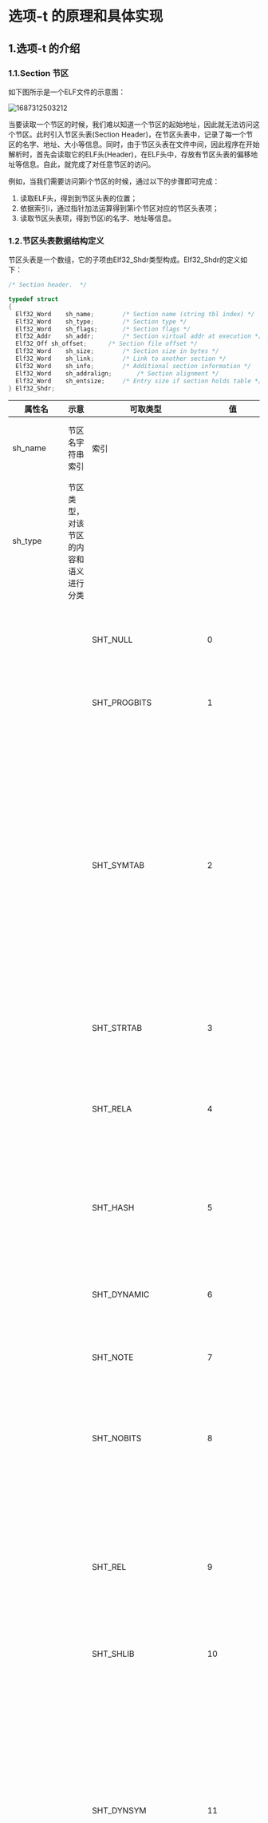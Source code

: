# 选项-t 的原理和具体实现

## 1.选项-t 的介绍


### 1.1.Section 节区

如下图所示是一个ELF文件的示意图：

![1687312503212](image/t指令的原理与ELF实现/1687312503212.png)

当要读取一个节区的时候，我们难以知道一个节区的起始地址，因此就无法访问这个节区。此时引入节区头表(Section Header)，在节区头表中，记录了每一个节区的名字、地址、大小等信息。同时，由于节区头表在文件中间，因此程序在开始解析时，首先会读取它的ELF头(Header)，在ELF头中，存放有节区头表的偏移地址等信息。自此，就完成了对任意节区的访问。

例如，当我们需要访问第i个节区的时候，通过以下的步骤即可完成：

1. 读取ELF头，得到到节区头表的位置；
2. 依据索引i，通过指针加法运算得到第i个节区对应的节区头表项；
3. 读取节区头表项，得到节区i的名字、地址等信息。

### 1.2.节区头表数据结构定义

节区头表是一个数组，它的子项由Elf32_Shdr类型构成。Elf32_Shdr的定义如下：

```c
/* Section header.  */

typedef struct
{
  Elf32_Word	sh_name;		/* Section name (string tbl index) */
  Elf32_Word	sh_type;		/* Section type */
  Elf32_Word	sh_flags;		/* Section flags */
  Elf32_Addr	sh_addr;		/* Section virtual addr at execution */
  Elf32_Off	sh_offset;		/* Section file offset */
  Elf32_Word	sh_size;		/* Section size in bytes */
  Elf32_Word	sh_link;		/* Link to another section */
  Elf32_Word	sh_info;		/* Additional section information */
  Elf32_Word	sh_addralign;		/* Section alignment */
  Elf32_Word	sh_entsize;		/* Entry size if section holds table */
} Elf32_Shdr;
```

| 属性名       | 示意                                                                                       | 可取类型             | 值                                      | 含义                                                                                                                                                                                                                                                                                                                                                                                                                                                                                                                                                                                                                                |
| ------------ | ------------------------------------------------------------------------------------------ | -------------------- | --------------------------------------- | ----------------------------------------------------------------------------------------------------------------------------------------------------------------------------------------------------------------------------------------------------------------------------------------------------------------------------------------------------------------------------------------------------------------------------------------------------------------------------------------------------------------------------------------------------------------------------------------------------------------------------------- |
| sh_name      | 节区名字符串索引                                                                           | 索引                 |                                         | 在shstrtab表中依据提供的索引，找到对应的字符串作为节区名                                                                                                                                                                                                                                                                                                                                                                                                                                                                                                                                                                            |
| sh_type      | 节区类型，对该节区的内容和语义进行分类                                                     |                      |                                         |                                                                                                                                                                                                                                                                                                                                                                                                                                                                                                                                                                                                                                     |
|              |                                                                                            | SHT_NULL             | 0                                       | 该值将节标题标记为不活动；它没有关联的部分。节标题的其他成员具有未定义的值。                                                                                                                                                                                                                                                                                                                                                                                                                                                                                                                                                        |
|              |                                                                                            | SHT_PROGBITS         | 1                                       | 该部分包含由程序定义的信息，其格式和含义完全由程序确定。                                                                                                                                                                                                                                                                                                                                                                                                                                                                                                                                                                            |
|              |                                                                                            | SHT_SYMTAB           | 2                                       | 这些部分包含一个符号表。目前，目标文件可能只有每种类型的一个部分，但将来可能会放宽此限制。通常，SHT_SYMTAB 为链接编辑提供符号，但它也可用于动态链接。作为一个完整的符号表，它可能包含许多动态链接不需要的符号。因此，目标文件还可以包含一个SHT_DYNSYM 节，其中包含一组最小的动态链接符号，以节省空间。                                                                                                                                                                                                                                                                                                                              |
|              |                                                                                            | SHT_STRTAB           | 3                                       | 该部分包含一个字符串表。目标文件可能有多个字符串表部分。                                                                                                                                                                                                                                                                                                                                                                                                                                                                                                                                                                            |
|              |                                                                                            | SHT_RELA             | 4                                       | 该部分包含带有显式加数的重定位条目，例如 Elf32_Rela32 位目标文件类的类型或Elf64_Rela64 位目标文件类的类型。                                                                                                                                                                                                                                                                                                                                                                                                                                                                                                                         |
|              |                                                                                            | SHT_HASH             | 5                                       | 该部分包含一个符号哈希表。目前，一个目标文件可能只有一个哈希表，但未来可能会放宽这一限制。                                                                                                                                                                                                                                                                                                                                                                                                                                                                                                                                          |
|              |                                                                                            | SHT_DYNAMIC          | 6                                       | 该部分包含动态链接的信息。目前，一个目标文件可能只有一个动态部分，但将来可能会放宽这一限制。                                                                                                                                                                                                                                                                                                                                                                                                                                                                                                                                        |
|              |                                                                                            | SHT_NOTE             | 7                                       | 该部分包含以某种方式标记文件的信息。                                                                                                                                                                                                                                                                                                                                                                                                                                                                                                                                                                                                |
|              |                                                                                            | SHT_NOBITS           | 8                                       | 这种类型的部分在文件中不占用空间，但在其他方面类似于 `SHT_PROGBITS`. 尽管此部分不包含任何字节，但该 `sh_offset` 成员包含概念文件偏移量。                                                                                                                                                                                                                                                                                                                                                                                                                                                                                      |
|              |                                                                                            | SHT_REL              | 9                                       | 该部分包含没有显式加数的重定位条目，例如 `Elf32_Rel`32 位目标文件类的类型或 `Elf64_Rel`64 位目标文件类的类型。目标文件可能有多个重定位节。                                                                                                                                                                                                                                                                                                                                                                                                                                                                                      |
|              |                                                                                            | SHT_SHLIB            | 10                                      | 此部分类型是保留的，但具有未指定的语义。                                                                                                                                                                                                                                                                                                                                                                                                                                                                                                                                                                                            |
|              |                                                                                            | SHT_DYNSYM           | 11                                      | 这些部分包含一个符号表。目前，目标文件可能只有每种类型的一个部分，但将来可能会放宽此限制。通常，SHT_SYMTAB 为链接编辑提供符号，但它也可用于动态链接。作为一个完整的符号表，它可能包含许多动态链接不需要的符号。因此，目标文件还可以包含一个SHT_DYNSYM 节，其中包含一组最小的动态链接符号，以节省空间。                                                                                                                                                                                                                                                                                                                              |
|              |                                                                                            | SHT_INIT_ARRAY       | 14                                      | 本节包含一个指向初始化函数的指针数组。数组中的每个指针都被视为具有 void 返回值的无参数过程。                                                                                                                                                                                                                                                                                                                                                                                                                                                                                                                                        |
|              |                                                                                            | SHT_FINI_ARRAY       | 15                                      | 本节包含指向终止函数的指针数组。数组中的每个指针都被视为具有 void 返回值的无参数过程。                                                                                                                                                                                                                                                                                                                                                                                                                                                                                                                                              |
|              |                                                                                            | SHT_PREINIT_ARRAY    | 16                                      | 本节包含一个指向函数的指针数组，这些函数在所有其他初始化函数之前被调用。数组中的每个指针都被视为具有 void 返回的无参数过程。                                                                                                                                                                                                                                                                                                                                                                                                                                                                                                        |
|              |                                                                                            | SHT_GROUP            | 17                                      | 该部分定义了一个部分组。节组是一组相关的节，链接器必须对其进行特殊处理。type 的部分SHT_GROUP只能出现在可重定位目标文件中（ELF 头e_type 成员设置为 的目标文件ET_REL）。组节的节头表条目必须出现在节头表中，位于作为组成员的任何节的条目之前。                                                                                                                                                                                                                                                                                                                                                                                        |
|              |                                                                                            | SHT_SYMTAB_SHNDX     | 18                                      | 该节与 type 节相关联SHT_SYMTAB ，如果该符号表引用的任何节头索引包含转义值，则该节是必需的SHN_XINDEX。该部分是一个值数组Elf32_Word。每个值与一个符号表条目一一对应，并以与这些条目相同的顺序出现。这些值表示定义符号表条目所依据的节头索引。只有相应的符号表条目的st_shndx字段包含转义值，SHN_XINDEX 匹配才会Elf32_Word保留实际的节头索引；否则，条目必须是SHN_UNDEF( 0)。                                                                                                                                                                                                                                                           |
|              |                                                                                            | SHT_LOOS             | 0x60000000                              | 此包含范围内的值保留用于特定于操作系统的语义。                                                                                                                                                                                                                                                                                                                                                                                                                                                                                                                                                                                      |
|              |                                                                                            | SHT_HIOS             | 0x6fffffff                              | 此包含范围内的值保留用于特定于操作系统的语义。                                                                                                                                                                                                                                                                                                                                                                                                                                                                                                                                                                                      |
|              |                                                                                            | SHT_LOPROC           | 0x70000000                              | 此包含范围内的值保留用于特定于处理器的语义。                                                                                                                                                                                                                                                                                                                                                                                                                                                                                                                                                                                        |
|              |                                                                                            | SHT_HIPROC           | 0x7fffffff                              | 此包含范围内的值保留用于特定于处理器的语义。                                                                                                                                                                                                                                                                                                                                                                                                                                                                                                                                                                                        |
|              |                                                                                            | SHT_LOUSER           | 0x80000000                              | 该值指定为应用程序保留的索引范围的下限。                                                                                                                                                                                                                                                                                                                                                                                                                                                                                                                                                                                            |
|              |                                                                                            | SHT_HIUSER           | 0xffffffff                              | 该值指定为应用程序保留的索引范围的上限。应用程序可以使用 SHT_LOUSER和 之间的节类型，而不会与当前或将来系统定义的节类型冲突。SHT_HIUSER                                                                                                                                                                                                                                                                                                                                                                                                                                                                                              |
| sh_flags     | 节区标志位                                                                                 |                      |                                         |                                                                                                                                                                                                                                                                                                                                                                                                                                                                                                                                                                                                                                     |
|              |                                                                                            | SHF_WRITE            | 0x1                                     | 该部分包含在流程执行期间应可写的数据。                                                                                                                                                                                                                                                                                                                                                                                                                                                                                                                                                                                              |
|              |                                                                                            | SHF_ALLOC            | 0x2                                     | 该部分在进程执行期间占用内存。一些控制部分不驻留在目标文件的内存映像中；对于这些部分，此属性已关闭。                                                                                                                                                                                                                                                                                                                                                                                                                                                                                                                                |
|              |                                                                                            | SHF_EXECINSTR        | 0x4                                     | 该部分包含可执行机器指令。                                                                                                                                                                                                                                                                                                                                                                                                                                                                                                                                                                                                          |
|              |                                                                                            | SHF_MERGE            | 0x10                                    | 可以合并部分中的数据以消除重复。除非SHF_STRINGS也设置了标志，否则该部分中的数据元素具有统一的大小。每个元素的大小在节标题的sh_entsize字段中指定。如果SHF_STRINGS还设置了该标志，则数据元素由以 null 结尾的字符串组成。每个字符的大小在节标题的sh_entsize字段中指定。 该部分中的每个元素都与部分中具有相同名称、类型和标志的其他元素进行比较。可以合并在程序运行时具有相同值的元素。引用此类部分元素的重定位必须解析为引用值的合并位置。请注意，必须分析任何可重定位值（包括会导致运行时重定位的值）以确定运行时值是否实际上相同。符合 ABI 的目标文件可能不依赖于被合并的特定元素，并且符合 ABI 的链接编辑器可以选择不合并特定元素。 |
|              |                                                                                            | SHF_STRIGNS          | 0x20                                    | 该部分中的数据元素由以 null 结尾的字符串组成。每个字符的大小在节标题的sh_entsize字段中指定。                                                                                                                                                                                                                                                                                                                                                                                                                                                                                                                                        |
|              |                                                                                            | SHF_INFO_LINK        | 0x40                                    | 该节头字段sh_info保存节头表索引。                                                                                                                                                                                                                                                                                                                                                                                                                                                                                                                                                                                                   |
|              |                                                                                            | SHF_LINK_ORDER       | 0x80                                    | 此标志为链接编辑器添加了特殊的排序要求。sh_link如果此部分标题的字段引用另一个部分（链接到的部分），则适用这些要求 。如果此部分与输出文件中的其他部分组合，则它必须以相对于这些部分的相同相对顺序出现，因为链接到部分相对于链接到部分组合的部分出现。此标志的典型用途是构建一个按地址顺序引用文本或数据部分的表。                                                                                                                                                                                                                                                                                                                    |
|              |                                                                                            | SHF_OS_NONCONFORMING | 0x100                                   | 此部分需要特定于操作系统的特殊处理（超出标准链接规则）以避免不正确的行为。如果此部分有一个sh_type值或包含sh_flags这些字段在操作系统特定范围内的位，并且处理此部分的链接编辑器无法识别这些值，则链接编辑器应该拒绝包含此部分的目标文件并出错。                                                                                                                                                                                                                                                                                                                                                                                       |
|              |                                                                                            | SHF_GROUP            | 0x200                                   | 此分区是分区组的成员（也许是唯一的一个）。该部分必须由 类型的部分引用SHT_GROUP。 只能为可重定位对象（ELF 标头成员设置为SHF_GROUP的对象）中包含的部分设置该标志。                                                                                                                                                                                                                                                                                                                                                                                                                                                                    |
|              |                                                                                            | SHF_TLS              | 0x400                                   | 该部分包含Thread-Local Storage，这意味着每个单独的执行流都有其自己不同的此数据实例。实现不需要支持这个标志。                                                                                                                                                                                                                                                                                                                                                                                                                                                                                                                        |
|              |                                                                                            | SHF_MASKOS           | 0x0ff00000                              | 此掩码中包含的所有位都保留用于特定于操作系统的语义。                                                                                                                                                                                                                                                                                                                                                                                                                                                                                                                                                                                |
|              |                                                                                            | SHF_MASKPROC         | 0xf0000000                              | 此掩码中包含的所有位都保留用于特定于处理器的语义。如果指定了含义，处理器补充说明它们。                                                                                                                                                                                                                                                                                                                                                                                                                                                                                                                                              |
| sh_addr      | 如果该部分将出现在进程的内存映像中，则此成员给出该部分的第一个字节应驻留的地址             | 虚拟地址             | 默认为0x0                               |                                                                                                                                                                                                                                                                                                                                                                                                                                                                                                                                                                                                                                     |
| sh_offset    | 该成员的值给出了从文件开头到节中第一个字节的字节偏移                                       | 偏移量               |                                         |                                                                                                                                                                                                                                                                                                                                                                                                                                                                                                                                                                                                                                     |
| sh_size      | 节的大小                                                                                   |                      |                                         |                                                                                                                                                                                                                                                                                                                                                                                                                                                                                                                                                                                                                                     |
| sh_link      | 该成员持有节头表索引链接，其解释取决于节类型。                                             | 见后面               |                                         |                                                                                                                                                                                                                                                                                                                                                                                                                                                                                                                                                                                                                                     |
| sh_info      | 该成员包含额外信息，其解释取决于部分类型。                                                 | 见后面               |                                         |                                                                                                                                                                                                                                                                                                                                                                                                                                                                                                                                                                                                                                     |
| sh_addralign | 某些部分具有地址对齐约束。例如，如果一个节包含一个双字，系统必须确保整个节的双字对齐。     |                      | 取模的值必须等于0                       | 目前，只允许 0 和 2 的正整数幂。值 0 和 1 表示该部分没有对齐约束。                                                                                                                                                                                                                                                                                                                                                                                                                                                                                                                                                                  |
| sh_entsize   | 某些部分包含固定大小条目的表，例如符号表。对于这样的部分，该成员给出了每个条目的字节大小。 |                      | 如果该部分不包含固定大小条目的表，则为0 |                                                                                                                                                                                                                                                                                                                                                                                                                                                                                                                                                                                                                                     |

其中sh_link和sh_info的具体释义取决于sh_type的类型。如下表所示：

| sh_type                 | sh_link                            | sh_info                                                            |
| ----------------------- | ---------------------------------- | ------------------------------------------------------------------ |
| SHT_DYNAMIC             | 节中条目使用的字符串表的节头索引。 | 0                                                                  |
| SHT_HASH                | 哈希表适用的符号表的节头索引。     | 0                                                                  |
| SHT_REL & SHT_RELA      | 关联符号表的节头索引。             | 重定位应用的部分的部分标题索引。                                   |
| SHT_SYMTAB & SHT_DYNSYM | 关联字符串表的节标题索引。         | 比最后一个局部符号（绑定）的符号表索引大一STB_LOCAL。              |
| SHT_GROUP               | 关联符号表的节头索引。             | 关联符号表中条目的符号表索引。指定符号表条目的名称为节组提供签名。 |
| SHT_SYMTAB_SHNDX        | 关联符号表节的节头索引。           | 0                                                                  |

### 1.3.ELF头表中与节区头表相关成员

在ELF头表中，指明了节区头表的相关信息，如下表所示：

| ELF头表成员 | 含义                       |
| ----------- | -------------------------- |
| e_shoff     | 文件从头到节区头表的偏移量 |
| e_shnum     | 节区头表包含多少的条目     |
| e_shentsize | 每个条目的字节大小         |
| e_shstrndx  | 节区名表在节区头表中的位置 |

## 2.选项-t 的作用

```
readelf -t
        --section-details
```

显示节区的详细信息，与-S是一样的效果。~~但是-S的排版好看一些。~~

## 3.选项-t 显示的信息解释

```shell

dp@ubuntu:~/Desktop/elf/7.9/testg$ ./main testg-template.o -t
  There are 23 section headers, starting at offset 0x748:

Section Headers:
  [Nr] Name
      Type            Addr     Off    Size   ES Flg Lk Inf Al
      Flags
  [ 0]            
NULL             00000000 000000 000000 00     0   0   0
      [0]
  [ 1] .group     
GROUP            00000000 000034 00000c 04    20  24   4
      [0]
  [ 2] .group     
GROUP            00000000 000040 000008 04    20  27   4
      [0]
  [ 3] .group     
GROUP            00000000 000048 000008 04    20  22   4
      [0]
  [ 4] .text      
PROGBITS         00000000 000050 0000dc 00 06  0   0   1
      [6]
  [ 5] .rel.text  
REL              00000000 0005a8 000078 08 40 20   4   4
      [40]
  [ 6] .data      
PROGBITS         00000000 00012c 000000 00 03  0   0   1
      [3]
  [ 7] .bss       
NOBITS           00000000 00012c 000001 00 03  0   0   1
      [3]
  [ 8] .rodata    
PROGBITS         00000000 00012c 000001 00 02  0   0   1
      [2]
  [ 9] .text._Z3addIiET_S0_ 
PROGBITS         00000000 00012d 00001b 00 206  0   0   1
      [206]
  [10] .rel.text._Z3addIiET 
REL              00000000 000620 000010 08 240 20   9   4
      [240]
  [11] .init_array  
INIT_ARRAY       00000000 000148 000004 04 03  0   0   4
      [3]
  [12] .rel.init_array  
REL              00000000 000630 000008 08 40 20  11   4
      [40]
  [13] .text.__x86.get_pc_t 
PROGBITS         00000000 00014c 000004 00 206  0   0   1
      [206]
  [14] .text.__x86.get_pc_t 
PROGBITS         00000000 000150 000004 00 206  0   0   1
      [206]
  [15] .comment   
PROGBITS         00000000 000154 00002c 01 30  0   0   1
      [30]
  [16] .note.GNU-stack  
PROGBITS         00000000 000180 000000 00     0   0   1
      [0]
  [17] .note.gnu.property 
NOTE             00000000 000180 00001c 00 02  0   0   4
      [2]
  [18] .eh_frame  
PROGBITS         00000000 00019c 0000d8 00 02  0   0   4
      [2]
  [19] .rel.eh_frame  
REL              00000000 000638 000030 08 40 20  18   4
      [40]
  [20] .symtab    
SYMTAB           00000000 000274 000200 10    21  21   4
      [0]
  [21] .strtab    
STRTAB           00000000 000474 000134 00     0   0   1
      [0]
  [22] .shstrtab  
STRTAB           00000000 000668 0000dd 00     0   0   1
      [0]
```

列名的含义如下：

| 列名 | 含义                                 | 变量                 | 大小       |
| ---- | ------------------------------------ | -------------------- | ---------- |
| Name | 节区名                               | 特殊，从shstrtab读取 | max20B     |
| Type | 节区类型                             | sh_type              | Elf32_Word |
| Addr | 节区在被执行时的虚拟地址             | sh_addr              | Elf32_Addr |
| Off  | 节区在文件中的偏移地址               | sh_offset            | Elf32_Off  |
| Size | 节区的大小                           | sh_size              | Elf32_Word |
| ES   | (如果节区含有表)节区每一个条目的大小 | sh_entsize           | Elf32_Word |
| Flg  | 节区标志位                           | sh_flags             | Elf32_Word |
| Lk   | 包含的条目的符号表节区的节头索引     | sh_link              | Elf32_Word |
| Inf  | 包含的条目的符号表索引               | sh_info              | Elf32_Word |
| Al   | 节区对齐                             | sh_addralign         | Elf32_Word |

接下来，我们来进行详细分析：

1. 对于开头的一段话 `There are 23 section headers, starting at offset 0x748:`表明了节区头表有23个节区头项，且节区头表起始于0x748位置。使用原生工具readelf -h进行验证，可以得到ELF头数据如下：

   ```shell
   dp@ubuntu:~/Desktop/elf/7.9/testg$ readelf -h ./testg-template.o
   ELF Header:
   Magic:   7f 45 4c 46 01 01 01 00 00 00 00 00 00 00 00 00
   Class:                             ELF32
   Data:                              2's complement, little endian
   Version:                           1 (current)
   OS/ABI:                            UNIX - System V
   ABI Version:                       0
   Type:                              REL (Relocatable file)
   Machine:                           Intel 80386
   Version:                           0x1
   Entry point address:               0x0
   Start of program headers:          0 (bytes into file)
   Start of section headers:          1864 (bytes into file)
   Flags:                             0x0
   Size of this header:               52 (bytes)
   Size of program headers:           0 (bytes)
   Number of program headers:         0
   Size of section headers:           40 (bytes)
   Number of section headers:         23
   Section header string table index: 22
   ```

   验证发现，节区头部表的位置在文件第1864字节处开始，转换为16进制，得到偏移地址为0x748，这与我们的工具是一致的。另外，ELF头表中表明了节区头表共有23项，这也与我们的输出是一致的。
2. Name：表明节区名，例如.text、.group都是节区名。节区名是通过sh_name属性的索引查shstrtab表得到的字符串。通过节区的sh_name属性得到节区名字在shstrtab表中的索引，然后加上shstrtab表的偏移地址，得到最终名字字符串的起始地址，直接读取20字字符，因为里面存的每一个字符串都是以'\\0'结尾的，因此直接读取输出即可。
3. Addr：全0且无意义，因为我们查看的是目标文件，还会对这些地址进行重定位的。
4. Off：.symtab符号表节区在文件中的偏移地址为0x000274，表示从这个位置开始是本节区的数据。
5. Size：.symtab符号表节区的大小为0x000200即512个字节。
6. ES：由于.symtab符号表节区是一个数组，每一项表示一个符号。标识数组中每个条目的大小为0x10字节(16字节)，即该节区含有512B/16B=32个条目。使用原生readelf工具进行验证，如下图所示：

```shell
dp@ubuntu:~/Desktop/elf/7.9/testg$ readelf -s testg-template.o

Symbol table '.symtab' contains 32 entries:
   Num:    Value  Size Type    Bind   Vis      Ndx Name
     0: 00000000     0 NOTYPE  LOCAL  DEFAULT  UND 
     1: 00000000     0 FILE    LOCAL  DEFAULT  ABS testg-template.cpp
     2: 00000000     0 SECTION LOCAL  DEFAULT    4 
     3: 00000000     0 SECTION LOCAL  DEFAULT    6 
     4: 00000000     0 SECTION LOCAL  DEFAULT    7 
     5: 00000000     0 SECTION LOCAL  DEFAULT    8 
     6: 00000000     1 OBJECT  LOCAL  DEFAULT    8 _ZStL19piecewise_construc
     7: 00000000     1 OBJECT  LOCAL  DEFAULT    7 _ZStL8__ioinit
     8: 00000000     0 SECTION LOCAL  DEFAULT    9 
     9: 00000057    93 FUNC    LOCAL  DEFAULT    4 _Z41__static_initializati
    10: 000000b4    40 FUNC    LOCAL  DEFAULT    4 _GLOBAL__sub_I_main
    11: 00000000     0 SECTION LOCAL  DEFAULT   11 
    12: 00000000     0 SECTION LOCAL  DEFAULT   13 
    13: 00000000     0 SECTION LOCAL  DEFAULT   14 
    14: 00000000     0 SECTION LOCAL  DEFAULT   16 
    15: 00000000     0 SECTION LOCAL  DEFAULT   17 
    16: 00000000     0 SECTION LOCAL  DEFAULT   18 
    17: 00000000     0 SECTION LOCAL  DEFAULT   15 
    18: 00000000     0 SECTION LOCAL  DEFAULT    1 
    19: 00000000     0 SECTION LOCAL  DEFAULT    2 
    20: 00000000     0 SECTION LOCAL  DEFAULT    3 
    21: 00000000    87 FUNC    GLOBAL DEFAULT    4 main
    22: 00000000     0 FUNC    GLOBAL HIDDEN    14 __x86.get_pc_thunk.bx
    23: 00000000     0 NOTYPE  GLOBAL DEFAULT  UND _GLOBAL_OFFSET_TABLE_
    24: 00000000    27 FUNC    WEAK   DEFAULT    9 _Z3addIiET_S0_S0_
    25: 00000000     0 NOTYPE  GLOBAL DEFAULT  UND _ZSt4cout
    26: 00000000     0 NOTYPE  GLOBAL DEFAULT  UND _ZNSolsEi
    27: 00000000     0 FUNC    GLOBAL HIDDEN    13 __x86.get_pc_thunk.ax
    28: 00000000     0 NOTYPE  GLOBAL DEFAULT  UND _ZNSt8ios_base4InitC1Ev
    29: 00000000     0 NOTYPE  GLOBAL HIDDEN   UND __dso_handle
    30: 00000000     0 NOTYPE  GLOBAL DEFAULT  UND _ZNSt8ios_base4InitD1Ev
    31: 00000000     0 NOTYPE  GLOBAL DEFAULT  UND __cxa_atexit
```

恰好有32个符号，这与我们的工具是一致的。

* Flg：标志位空。
* Lk：由于我们的节区.symtab的类型为SHT_SYMTAB，所以sh_link表示的是关联字符串表的节区索引。在字符串表中的索引为21。使用原生readelf工具进行验证，如下图节区表所示：

  ```shell
  dp@ubuntu:~/Desktop/elf/7.9/testg$ readelf -S testg-template.o
  There are 23 section headers, starting at offset 0x748:

  Section Headers:
    [Nr] Name              Type            Addr     Off    Size   ES Flg Lk Inf Al
    [ 0]                   NULL            00000000 000000 000000 00      0   0  0
    [ 1] .group            GROUP           00000000 000034 00000c 04     20  24  4
    [ 2] .group            GROUP           00000000 000040 000008 04     20  27  4
    [ 3] .group            GROUP           00000000 000048 000008 04     20  22  4
    [ 4] .text             PROGBITS        00000000 000050 0000dc 00  AX  0   0  1
    [ 5] .rel.text         REL             00000000 0005a8 000078 08   I 20   4  4
    [ 6] .data             PROGBITS        00000000 00012c 000000 00  WA  0   0  1
    [ 7] .bss              NOBITS          00000000 00012c 000001 00  WA  0   0  1
    [ 8] .rodata           PROGBITS        00000000 00012c 000001 00   A  0   0  1
    [ 9] .text._Z3addIiET_ PROGBITS        00000000 00012d 00001b 00 AXG  0   0  1
    [10] .rel.text._Z3addI REL             00000000 000620 000010 08  IG 20   9  4
    [11] .init_array       INIT_ARRAY      00000000 000148 000004 04  WA  0   0  4
    [12] .rel.init_array   REL             00000000 000630 000008 08   I 20  11  4
    [13] .text.__x86.get_p PROGBITS        00000000 00014c 000004 00 AXG  0   0  1
    [14] .text.__x86.get_p PROGBITS        00000000 000150 000004 00 AXG  0   0  1
    [15] .comment          PROGBITS        00000000 000154 00002c 01  MS  0   0  1
    [16] .note.GNU-stack   PROGBITS        00000000 000180 000000 00      0   0  1
    [17] .note.gnu.propert NOTE            00000000 000180 00001c 00   A  0   0  4
    [18] .eh_frame         PROGBITS        00000000 00019c 0000d8 00   A  0   0  4
    [19] .rel.eh_frame     REL             00000000 000638 000030 08   I 20  18  4
    [20] .symtab           SYMTAB          00000000 000274 000200 10     21  21  4
    [21] .strtab           STRTAB          00000000 000474 000134 00      0   0  1
    [22] .shstrtab         STRTAB          00000000 000668 0000dd 00      0   0  1
  Key to Flags:
    W (write), A (alloc), X (execute), M (merge), S (strings), I (info),
    L (link order), O (extra OS processing required), G (group), T (TLS),
    C (compressed), x (unknown), o (OS specific), E (exclude),
    p (processor specific)

  ```

  索引为21的节区正好是字符串表strtab所在的节区，用于给symtab提供符号名。
* Inf：由于我们的节区.symtab的类型为SHT_SYMTAB，所以sh_info表示的是比最后一个局部符号的索引大1。标识元素的符号表索引为21。使用原生readelf工具打印其符号表，如下图所示：

  ```shell
  dp@ubuntu:~/Desktop/elf/7.9/testg$ readelf -s testg-template.o

  Symbol table '.symtab' contains 32 entries:
     Num:    Value  Size Type    Bind   Vis      Ndx Name
       0: 00000000     0 NOTYPE  LOCAL  DEFAULT  UND 
       1: 00000000     0 FILE    LOCAL  DEFAULT  ABS testg-template.cpp
       2: 00000000     0 SECTION LOCAL  DEFAULT    4 
       3: 00000000     0 SECTION LOCAL  DEFAULT    6 
       4: 00000000     0 SECTION LOCAL  DEFAULT    7 
       5: 00000000     0 SECTION LOCAL  DEFAULT    8 
       6: 00000000     1 OBJECT  LOCAL  DEFAULT    8 _ZStL19piecewise_construc
       7: 00000000     1 OBJECT  LOCAL  DEFAULT    7 _ZStL8__ioinit
       8: 00000000     0 SECTION LOCAL  DEFAULT    9 
       9: 00000057    93 FUNC    LOCAL  DEFAULT    4 _Z41__static_initializati
      10: 000000b4    40 FUNC    LOCAL  DEFAULT    4 _GLOBAL__sub_I_main
      11: 00000000     0 SECTION LOCAL  DEFAULT   11 
      12: 00000000     0 SECTION LOCAL  DEFAULT   13 
      13: 00000000     0 SECTION LOCAL  DEFAULT   14 
      14: 00000000     0 SECTION LOCAL  DEFAULT   16 
      15: 00000000     0 SECTION LOCAL  DEFAULT   17 
      16: 00000000     0 SECTION LOCAL  DEFAULT   18 
      17: 00000000     0 SECTION LOCAL  DEFAULT   15 
      18: 00000000     0 SECTION LOCAL  DEFAULT    1 
      19: 00000000     0 SECTION LOCAL  DEFAULT    2 
      20: 00000000     0 SECTION LOCAL  DEFAULT    3 
      21: 00000000    87 FUNC    GLOBAL DEFAULT    4 main
      22: 00000000     0 FUNC    GLOBAL HIDDEN    14 __x86.get_pc_thunk.bx
      23: 00000000     0 NOTYPE  GLOBAL DEFAULT  UND _GLOBAL_OFFSET_TABLE_
      24: 00000000    27 FUNC    WEAK   DEFAULT    9 _Z3addIiET_S0_S0_
      25: 00000000     0 NOTYPE  GLOBAL DEFAULT  UND _ZSt4cout
      26: 00000000     0 NOTYPE  GLOBAL DEFAULT  UND _ZNSolsEi
      27: 00000000     0 FUNC    GLOBAL HIDDEN    13 __x86.get_pc_thunk.ax
      28: 00000000     0 NOTYPE  GLOBAL DEFAULT  UND _ZNSt8ios_base4InitC1Ev
      29: 00000000     0 NOTYPE  GLOBAL HIDDEN   UND __dso_handle
      30: 00000000     0 NOTYPE  GLOBAL DEFAULT  UND _ZNSt8ios_base4InitD1Ev
      31: 00000000     0 NOTYPE  GLOBAL DEFAULT  UND __cxa_atexit
  ```

  得到符号表对应的符号为main，正好为最后一个局部符号（LOCAL）加1的符号。
* Al：节区对齐4B，因为本节区是一个表，所以项的大小是固定的，需要进行对齐。

## 4.代码实现

### 4.1.算法思路

以Elf32位为例，我们要读取的是节区头表的每一个项，它的每一项的定义如下：

```shell
typedef struct
{
  Elf32_Word	sh_name;		/* 节名称（字符串表索引） */
  Elf32_Word	sh_type;		/* 节类型 */
  Elf32_Word	sh_flags;		/* 节标志 */
  Elf32_Addr	sh_addr;		/* 执行时的节虚拟地址 */
  Elf32_Off	sh_offset;		/* 节在文件中的偏移量 */
  Elf32_Word	sh_size;		/* 节的字节大小 */
  Elf32_Word	sh_link;		/* 链接到另一个节 */
  Elf32_Word	sh_info;		/* 附加的节信息 */
  Elf32_Word	sh_addralign;		/* 节对齐方式 */
  Elf32_Word	sh_entsize;		/* 如果节保存表格，则是条目的大小 */
} Elf32_Shdr;

```

节区头表是一个数组，数组的类型是Elf32_Shdr，因此直接根据节区头表的开始位置可以直接进行遍历访问。我们遍历每一个节区头表项，并输出打印它的结构体中的信息。特别的是sh_name索引需要通过访问shstrtab来获取真正的字符串名称。其实现步骤如下：

1. 首先检查 ELF 头中的节头表项目数（e_shnum），如果为0，表示异常情况，可能是损坏的 ELF 文件头或者文件中没有节区。进行相应的处理并返回。
3. 如果需要解析内容选项包括-t、-S或-e，则打印节头表的项目数量和偏移位置。
4. 如果是32位的 ELF 文件，读取32位的节区头表。
5. 读取字符串表（shstrtab），以便后续显示节区名称。
6. 如果需要解析内容选项包括-t、-S或-e，则打印节头信息。
7. 遍历节区头表的所有项，对于每个节区，进行如下处理：

   * 计算节区名称在字符串表中的偏移地址。
   * 读取节区名称。
   * 打印节区名称。
   * 打印节区类型。
   * 打印节区的虚拟地址、文件中偏移地址、大小和条目大小。
   * 如果节区有标志位，打印标志位；否则用空格填充。
   * 打印 sh_link 和 sh_info。
   * 如果节区名称是特定的动态链接信息表、动态链接重定位表、动态链接符号表或动态链接字符表，记录相应的偏移地址和大小。
   * 如果需要解析内容选项包括-t，打印标志位。
8. 如果需要解析内容选项包括-x或-u，则遍历节区头表的所有项，记录指定节区的索引。
9. 返回成功。

### 4.2.流程图

按照上述的思想，设计的程序的流程图如下图所示：

![1687487560681](image/t指令的原理与ELF实现/1687487560681.png)

### 4.3.测试

对于测试节区信息，我们编写了简单的程序，用于测试-t指令。程序没有什么特别的要求，因此，测试样例设计如下：

```cpp
#include<iostream>
using namespace std;

template<typename T>
T add(T a, T b){
        return a+b;
}

int main(){
        int t = add(1,2);
        cout<<t;
        return 0;
}

```

通过指令进行编译为32位目标文件，这样就可以通过readelf查看节区头表信息了。

```shell
dp@ubuntu:~/Desktop/elf/7.9/testg$ gcc -m32 testg-template.cpp -c
```

### 4.4.代码详细解释

#### 4.4.1.处理打印节区头表

处理打印节区头表在函数中定义为process_section_headers，它的功能是实现遍历节区头表并输出每项的结构体信息，另一方面，负责了依据sh_name索引查shstrtab表的任务和做一些参数如unwind的初始化等，如下面的代码注释：

```c
//解析和处理文件的节头表
int ELF_process::process_section_headers(FILE *file,int option,char *target_section_name)
{
    //file：文件指针
    //option：解析的内容选项
    //target_section_name：目标节区索引，这个只有当-x指令时生效

    Elf32_Shdr * section;
    section = NULL;
    char * string_table;

    unsigned int  flag_shoff;

    //依据ELF头判断节区头表的项目数，如果项目数为0那么存在异常
    if (elf_header.e_shnum == 0)
    {   
        //依据elf头中的节区表头偏移地址是不是0，如果是0，那么就说明不存在节区表头，有异常
        if (elf_header.e_shoff!=0)
            printf("possibly corrupt ELF file header - it has a non-zero section header offset, but no section headers\n");
        //节区表头存在但是没有表项，就说明文件中没有节区
        else
            printf ("\nThere are no sections in this file.\n");
        return 1;
    }

    //如果指令为-t -S -e，那么就先打印出节头表的项目数量和节头表的偏移位置，
    //这些指令分别是：显示节的详细信息、 显示节头信息、显示全部头信息
    if((option & (1<<4))||(option & (1<<2) ) || (option & (1<<6)))
        printf ("  There are %d section headers, starting at offset 0x%lx:\n",elf_header.e_shnum, (unsigned long) elf_header.e_shoff);

    //如果是32位的文件
    if (is_32bit_elf)
    {
        //读取32位的节区头表，依据elf头中的信息
        if (! get_32bit_section_headers (file, elf_header.e_shnum))
            return 0;
    }

    /* Read in the string table, so that we have names to display.  */
    //找到shstrtab的位置
    //先判断shstrtab的节区索引是不是未定义，然后判断是不是小于总节区数
    if (elf_header.e_shstrndx != SHN_UNDEF  && elf_header.e_shstrndx < elf_header.e_shnum)
    {
        //获取shstrtab节区，位置是节区头的偏移地址加上对应的索引，即节区头表中的第e_shstrndx个元素
        section = section_headers + elf_header.e_shstrndx;

        //保存shstrtab的偏移地址
        flag_shoff = section->sh_offset;

    }

    //如果指令为-t -S -e，那么接下来打印节头信息
    //这些指令分别是：显示节的详细信息、 显示节头信息、显示全部头信息
    if((option & (1<<4))||(option & (1<<2) ) || (option & (1<<6)))
    {
        //如果节头表项个数大于1，那么单词用复数
	    if (elf_header.e_shnum > 1)
            printf ("\nSection Headers:\n");
        else
            printf ("\nSection Header:\n");
    }
    section = section_headers;
    unsigned int countC;
    //只做32位文件的分析
    if (is_32bit_elf)
    {
        //如果是-t指令，显示节区的详细信息
        if(option & (1<<4)) //-t
        {
            //打印列名
            printf("  [Nr] Name\n      Type            Addr     Off    Size   ES Flg Lk Inf Al\n      Flags\n");
            //遍历节区头表的所有项，每一个项都对应一个节区
            for (int i = 0; i < elf_header.e_shnum; i++, section++)
            {
                printf ("  [%2u] ", i);

                //计算该节区名在shstrtab中的偏移地址
                countC = flag_shoff + section->sh_name;

                //将文件指针移动到这个地方
                fseek(file,countC,SEEK_SET);
                //名字字符串，长度为20，名字以'\0'结尾，所以多读一些没有关系
                char string_name[20];
                //从文件中读取名字字符串
                fread(string_name,20,1,file);

        //判断节区名是不是"IA_64",记录unwind节区的索引
		if(!strcmp(string_name,"IA_64")) unwind_idx=i;
        //判断节区名和目标的节区名是否一致，相同的话记录目标节区名对应的索引，这个是给-x用的
		if(!strcmp(string_name,target_section_name)) target_section_idx=i;

                //打印输出节区名
                printf("%-16s \n",string_name);

                //打印输出节区类型
                printf("%-16s ",get_section_type_name (section->sh_type));

                //打印输出节区虚拟地址、文件中偏移地址、节区大小、节区条目大小
                printf("%6.8lx",(unsigned long) section->sh_addr);
                printf ( " %6.6lx %6.6lx %2.2lx",
                         (unsigned long) section->sh_offset,
                         (unsigned long) section->sh_size,
                         (unsigned long) section->sh_entsize);

                //如果节区有标志位那么就打印输出标志
                if (section->sh_flags)
                    printf (" %2.2x ", section->sh_flags);
                //否则用空格填充
                else
                    printf("%4c",32);

                //打印输出sh_link和sh_info，这个因不同节区类型而异，最后输出对齐信息
                printf ("%2u ", section->sh_link);
                printf ("%3u %3lu", section->sh_info,
                        (unsigned long) section->sh_addralign);

                //如果节区名是.dynamic动态链接信息表，那么需要记录节区的偏移地址和大小
                if (strcmp(string_name,".dynamic")==0)
                {
                    dynamic_addr   = section->sh_offset;
                    dynamic_size   = section->sh_size;
                }

                //如果节区名是.rel.dyn动态链接重定位表，那么需要记录节区的偏移地址和大小
                if (strcmp(string_name,".rel.dyn")==0)
                {
                    rel_dyn_offset = section->sh_offset;
                    rel_dyn_size   = section->sh_size;
                }

                //如果节区名是.dynsym动态链接符号表，那么需要记录节区的偏移地址和大小
                if(strcmp(string_name,".dynsym")==0)
                {
                    sym_dyn_offset = section->sh_offset;
                    sym_dyn_size   = section->sh_size;
                }

                //如果节区名是.dynstr动态链接字符表，那么需要记录节区的偏移地址和大小
                if(strcmp(string_name,".dynstr")==0)
                {
                    str_dyn_offset = section->sh_offset;
                    str_dyn_size   = section->sh_size;
                }

                printf("\n");
                //打印输出标志位
                printf("      [%x]\n",section->sh_flags);
            }
        }
        //如果是-S或-e指令，显示节头信息和全部头信息
        else if((option & (1<<2) ) || (option & (1<<6)))        //-S || -e
        {
        
            //打印列名
            printf("  [Nr] Name              Type            Addr     Off    Size   ES Flg Lk Inf Al\n");
            //遍历节区头表的所有项，每一个项都对应一个节区
            for (int i = 0; i < elf_header.e_shnum; i++, section++)
            {
                printf ("  [%2u] ", i);

                //计算该节区名在shstrtab中的偏移地址
                countC = flag_shoff + section->sh_name;

                //将文件指针移动到这个地方
                fseek(file,countC,SEEK_SET);
                //名字字符串，长度为20，名字以'\0'结尾，所以多读一些没有关系
                char string_name[20];
                //从文件中读取名字字符串
                fread(string_name,20,1,file);

        //判断节区名是不是"IA_64",记录unwind节区的索引
		if(!strcmp(string_name,"IA_64")) unwind_idx=i;
        //判断节区名和目标的节区名是否一致，相同的话记录目标节区名对应的索引，这个是给-x用的
		if(!strcmp(string_name,target_section_name)) target_section_idx=i;

                //打印输出节区名
                printf("%-16s ",string_name);


                //打印输出节区类型
                printf ( " %-15.15s ",
                         get_section_type_name (section->sh_type));

                //打印输出节区虚拟地址、文件中偏移地址、节区大小、节区条目大小
                printf("%6.8lx",(unsigned long) section->sh_addr);
                printf ( " %6.6lx %6.6lx %2.2lx",
                         (unsigned long) section->sh_offset,
                         (unsigned long) section->sh_size,
                         (unsigned long) section->sh_entsize);

                //如果节区有标志位那么就打印输出标志
                if (section->sh_flags)
                    printf (" %2.2x ", section->sh_flags);
                //否则用空格填充
                else
                    printf("%4c",32);

                //打印输出sh_link和sh_info，这个因不同节区类型而异，最后输出对齐信息
                printf ("%2u ", section->sh_link);
                printf ("%3u %3lu", section->sh_info,
                        (unsigned long) section->sh_addralign);

                //如果节区名是.dynamic动态链接信息表，那么需要记录节区的偏移地址和大小
                if (strcmp(string_name,".dynamic")==0)
                {
                    dynamic_addr   = section->sh_offset;
                    dynamic_size   = section->sh_size;
                }

                //如果节区名是.rel.dyn动态链接重定位表，那么需要记录节区的偏移地址和大小
                if (strcmp(string_name,".rel.dyn")==0)
                {
                    rel_dyn_offset = section->sh_offset;
                    rel_dyn_size   = section->sh_size;
                }

                //如果节区名是.dynsym动态链接符号表，那么需要记录节区的偏移地址和大小
                if(strcmp(string_name,".dynsym")==0)
                {
                    sym_dyn_offset = section->sh_offset;
                    sym_dyn_size   = section->sh_size;
                }

                //如果节区名是.dynstr动态链接字符表，那么需要记录节区的偏移地址和大小
                if(strcmp(string_name,".dynstr")==0)
                {
                    str_dyn_offset = section->sh_offset;
                    str_dyn_size   = section->sh_size;
                }

                printf("\n");

            }
        }
        //如果是指令-x或-u，显示指定节区详细信息或.unwind节区详细信息
        else if(option & (1<<14) || option & (1<<9))
        {
            //遍历节区头表的所有项，每一个项都对应一个节区
            for (int i = 0; i < elf_header.e_shnum; i++, section++)
            {
                //计算该节区名在shstrtab中的偏移地址
                countC = flag_shoff + section->sh_name;
                //将文件指针移动到这个地方
                fseek(file,countC,SEEK_SET);
                //名字字符串，长度为20，名字以'\0'结尾，所以多读一些没有关系
                char string_name[20];
                //从文件中读取名字字符串
                fread(string_name,20,1,file);

                //判断节区名是不是"IA_64",记录unwind节区的索引，这个是给-u用的
                if(!strcmp(string_name,"IA_64")) unwind_idx=i;
                //判断节区名和目标的节区名是否一致，相同的话记录目标节区名对应的索引，这个是给-x用的
                if(!strcmp(string_name,target_section_name)) target_section_idx=i;
            }
        }
    }

    //成功返回
    return 1;
}
```



#### 4.4.2.获取节头表数据

获取节头表数据在函数get_32bit_section_headers中定义，其功能是将节头表数据结构从文件中读取到内存中，并初始化完数据结构，最终返回给处理打印程序。其详细注释代码如下所示：

```c
//读取32位ELF文件的节区头表
int ELF_process::get_32bit_section_headers(FILE *file, unsigned int num)
{
    //file：ELF文件指针
    //num：节区头表的项目数

    Elf32_External_Shdr * shdrs;
    Elf32_Shdr* internal;

    //利用elf头中的关于节头的信息，读取节头的数据，并强制转换为节头指针数据类型
    //这里读取的shdrs是节头表数组的首地址
    shdrs = (Elf32_External_Shdr *) get_data (NULL, file, elf_header.e_shoff,
            elf_header.e_shentsize, num,
            ("section headers"));
    //如果节头数组为空，就表示读取失败了，所以直接返回
    if (!shdrs)
        return 0;

    //申请内存存放节头数组，之前的读取的节头数组是
    section_headers = (Elf32_Shdr *) cmalloc (num,sizeof (Elf32_Shdr));

    //如果申请内存失败，返回内存溢出异常
    if (section_headers == NULL)
    {
        printf("Out of memory\n");
        return 0;
    }

    internal = section_headers;

    //将从文件中读取的小端数据的节区头表数据转换为结构体的数据
    //这里的转换有讲究的，因为我们读取使用的char[]数组读4个字节的，是不会进行转换的，会直接读取原始的小端数据
    //这里需要将小端数据转换一下，变成正常的字数据
    //那为什么不直接用uint_32t?
    //因为保存的ELF文件不一定都是我定义的Elf32Word类型，变个名字就失效了
    for (int i = 0; i < num; i++, internal++)
    {
        internal->sh_name      = BYTE_GET (shdrs[i].sh_name);
        internal->sh_type      = BYTE_GET (shdrs[i].sh_type);
        internal->sh_flags     = BYTE_GET (shdrs[i].sh_flags);
        internal->sh_addr      = BYTE_GET (shdrs[i].sh_addr);
        internal->sh_offset    = BYTE_GET (shdrs[i].sh_offset);
        internal->sh_size      = BYTE_GET (shdrs[i].sh_size);
        internal->sh_link      = BYTE_GET (shdrs[i].sh_link);
        internal->sh_info      = BYTE_GET (shdrs[i].sh_info);
        internal->sh_addralign = BYTE_GET (shdrs[i].sh_addralign);
        internal->sh_entsize   = BYTE_GET (shdrs[i].sh_entsize);
    }

    free (shdrs);

    return 1;
}
```


#### 4.4.3.get_data

在读取节区头表中有一个函数get_data，负责从文件中指定的偏移地址开始读取，将数据读取到内存中，并按照大小端的格式进行转换，是能够适应结构体的初始化。其代码的初始化如下：

```c
//将硬盘中文件中的数据提取到内存中的变量
void * ELF_process::get_data (void * var, FILE * file, long offset, size_t size, size_t nmemb,const char * reason)
{
    //var：存放数据的变量地址
    //file：读取的文件
    //offset：被读取的数据的偏移地址
    //size：每个元素的大小
    //nmemb：一共有多少个这样的元素
    //reason：读取的原因，便于报错


    //临时变量保存地址
    void * mvar;

    //如果每个元素的大小为0，或者有0个元素，那么读空
    if (size == 0 || nmemb == 0)
        return NULL;

    //将文件的读取指针移动到偏移地址处
    if (fseek (file, offset, SEEK_SET))
    {
        //error (_("Unable to seek to 0x%lx for %s\n"),
        //  (unsigned long) archive_file_offset + offset, reason);
        //若失败则返回读空
        return NULL;
    }

    mvar = var;
    //判断用户的变量是不是为空，如果为空，那么需要申请空间
    if (mvar == NULL)
    {
        /* Check for overflow.  */
        //检查是否溢出，即将要读取的元素个数大于等于了地址空间全部存放这个元素时的最大个数
        if (nmemb < (~(size_t) 0 - 1) / size)
            /* + 1 so that we can '\0' terminate invalid string table sections.  */
            //如果没有溢出，那么就申请 元素大小*元素个数+1 的内存空间
            //+1是为了最后添加'/0'给字符串节区用
            mvar = malloc (size * nmemb + 1);

        //如果此时变量指针还是空的，说明没有成功申请到内存，所以返回读空
        if (mvar == NULL)
        {
            //error (_("Out of memory allocating 0x%lx bytes for %s\n"),
            //(unsigned long)(size * nmemb), reason);
            return NULL;
        }

        //申请成功的话，将最后一位（+1的那个字节）设置为'\0'字符串结束符
        ((char *) mvar)[size * nmemb] = '\0';
    }

    //从文件读取指针处读取nmemb个size大小的数据到mvar所指向的内存空间中
    if (fread (mvar, size, nmemb, file) != nmemb)
    {
        //若实际读取的元素个数和想要读取的元素个数不一致，那么就异常
        //error (_("Unable to read in 0x%lx bytes of %s\n"),
        // (unsigned long)(size * nmemb), reason);
        //如果两个指针所指向的地址不一样，那么就释放内存，避免内存泄漏
        if (mvar != var)
            free (mvar);
        //返回读空
        return NULL;
    }

    //读取完毕，成功返回复制到内存中的数据
    return mvar;
}
```


#### 4.4.4.cmalloc

在从文件中读取数据到内存的函数get_data中，引用了一个函数cmalloc，其目的是为了在内存中申请空间，而做的一个溢出判断，避免申请内存时出现内存溢出的情况。其代码的注释如下：

```c
//在内存中申请空间
void *ELF_process::cmalloc (size_t nmemb, size_t size)
{
    /* Check for overflow.  */
    //检查溢出，判断要申请的空间存放的元素个数 是否大于等于 假如全部装这个元素时能存放的最大元素个数
    if (nmemb >= ~(size_t) 0 / size)
        return NULL;
    //如果没有溢出，那么就申请 元素大小*元素个数 的内存空间大小
    else
        return malloc (nmemb * size);
}
```


#### 4.4.5.BYTE_GET

在get_32bit_section_headers中，有进行数据转换的宏函数BYTE_GET，用于读取到chat数组的原始小端数据进行转换，使得能够与结构体需要的信息进行匹配。

```c
#define BYTE_GET(field)  byte_get_little_endian (field,sizeof(field))
```


byte_get_little_endian
